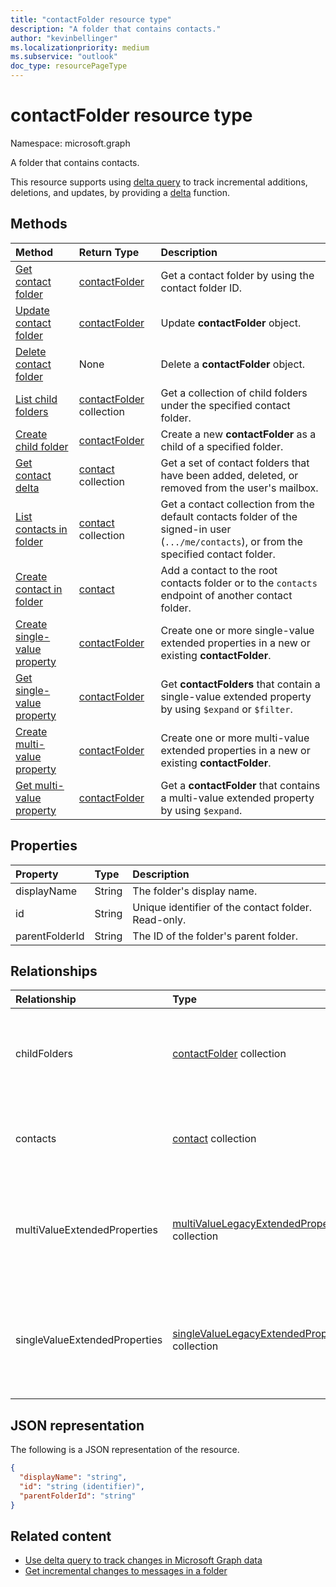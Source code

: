 ```yaml
---
title: "contactFolder resource type"
description: "A folder that contains contacts."
author: "kevinbellinger"
ms.localizationpriority: medium
ms.subservice: "outlook"
doc_type: resourcePageType
---
```


# contactFolder resource type

Namespace: microsoft.graph

A folder that contains contacts.

This resource supports using [delta query](/graph/delta-query-overview) to track incremental additions, deletions, and updates, 
by providing a [delta](../api/contactfolder-delta.md) function.


## Methods

| Method       | Return Type  |Description|
|:---------------|:--------|:----------|
|[Get contact folder](../api/contactfolder-get.md) | [contactFolder](contactfolder.md) |Get a contact folder by using the contact folder ID.|
|[Update contact folder](../api/contactfolder-update.md) | [contactFolder](contactfolder.md) |Update **contactFolder** object. |
|[Delete contact folder](../api/contactfolder-delete.md) | None |Delete a **contactFolder** object. |
|[List child folders](../api/contactfolder-list-childfolders.md) |[contactFolder](contactfolder.md) collection| Get a collection of child folders under the specified contact folder.|
|[Create child folder](../api/contactfolder-post-childfolders.md) |[contactFolder](contactfolder.md)| Create a new **contactFolder** as a child of a specified folder.|
|[Get contact delta](../api/contact-delta.md)|[contact](contact.md) collection| Get a set of contact folders that have been added, deleted, or removed from the user's mailbox.|
|[List contacts in folder](../api/contactfolder-list-contacts.md) |[contact](contact.md) collection| Get a contact collection from the default contacts folder of the signed-in user (`.../me/contacts`), or from the specified contact folder.|
|[Create contact in folder](../api/contactfolder-post-contacts.md) |[contact](contact.md)| Add a contact to the root contacts folder or to the `contacts` endpoint of another contact folder.|
|[Create single-value property](../api/singlevaluelegacyextendedproperty-post-singlevalueextendedproperties.md) |[contactFolder](contactfolder.md)  |Create one or more single-value extended properties in a new or existing **contactFolder**.   |
|[Get single-value property](../api/singlevaluelegacyextendedproperty-get.md)  | [contactFolder](contactfolder.md) | Get **contactFolders** that contain a single-value extended property by using `$expand` or `$filter`. |
|[Create multi-value property](../api/multivaluelegacyextendedproperty-post-multivalueextendedproperties.md) | [contactFolder](contactfolder.md) | Create one or more multi-value extended properties in a new or existing **contactFolder**.  |
|[Get multi-value property](../api/multivaluelegacyextendedproperty-get.md)  | [contactFolder](contactfolder.md) | Get a **contactFolder** that contains a multi-value extended property by using `$expand`. |

## Properties
| Property	   | Type	|Description|
|:---------------|:--------|:----------|
|displayName|String|The folder's display name.|
|id|String|Unique identifier of the contact folder. Read-only.|
|parentFolderId|String|The ID of the folder's parent folder.|

## Relationships
| Relationship | Type	|Description|
|:---------------|:--------|:----------|
|childFolders|[contactFolder](contactfolder.md) collection|The collection of child folders in the folder. Navigation property. Read-only. Nullable.|
|contacts|[contact](contact.md) collection|The contacts in the folder. Navigation property. Read-only. Nullable.|
|multiValueExtendedProperties|[multiValueLegacyExtendedProperty](multivaluelegacyextendedproperty.md) collection| The collection of multi-value extended properties defined for the **contactFolder**. Read-only. Nullable.|
|singleValueExtendedProperties|[singleValueLegacyExtendedProperty](singlevaluelegacyextendedproperty.md) collection| The collection of single-value extended properties defined for the **contactFolder**. Read-only. Nullable.|

## JSON representation

The following is a JSON representation of the resource.

<!--{
  "blockType": "resource",
  "optionalProperties": [
    "childFolders",
    "contacts",
    "multiValueExtendedProperties",
    "singleValueExtendedProperties"
  ],
  "keyProperty": "id",
  "baseType": "microsoft.graph.entity",
  "@odata.type": "microsoft.graph.contactFolder",
  "@odata.annotations": [
    {
      "property": "childFolders",
      "capabilities": {
        "navigability": "single",
        "changeTracking": false,
        "searchable": false
      }
    },
    {
      "property": "contacts",
      "capabilities": {
        "changeTracking": true,
        "navigability": "single",
        "searchable": false
      }
    }
  ]
}-->

```json
{
  "displayName": "string",
  "id": "string (identifier)",
  "parentFolderId": "string"
}
```

## Related content

- [Use delta query to track changes in Microsoft Graph data](/graph/delta-query-overview)
- [Get incremental changes to messages in a folder](/graph/delta-query-messages)


<!-- uuid: 8fcb5dbc-d5aa-4681-8e31-b001d5168d79
2015-10-25 14:57:30 UTC -->
<!-- {
  "type": "#page.annotation",
  "description": "contactFolder resource",
  "keywords": "",
  "section": "documentation",
  "tocPath": ""
}-->

